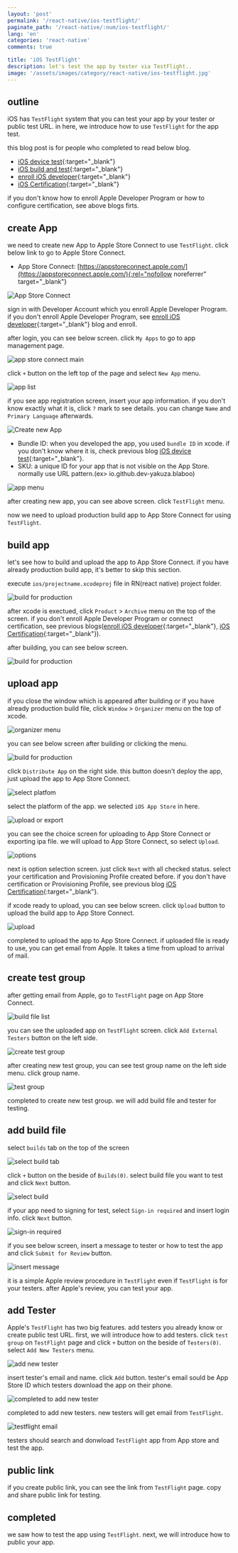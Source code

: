 ```yaml
---
layout: 'post'
permalink: '/react-native/ios-testflight/'
paginate_path: '/react-native/:num/ios-testflight/'
lang: 'en'
categories: 'react-native'
comments: true

title: 'iOS TestFlight'
description: let's test the app by tester via TestFlight..
image: '/assets/images/category/react-native/ios-testflight.jpg'
---
```



## outline
iOS has ```TestFlight``` system that you can test your app by your tester or public test URL. in here, we introduce how to use ```TestFlight``` for the app test.

this blog post is for people who completed to read below blog.
- [iOS device test]({{site.url}}/{{page.categories}}/ios-test-on-device/){:target="_blank"}
- [iOS build and test]({{site.url}}/{{page.categories}}/ios-running-on-device/){:target="_blank"}
- [enroll iOS developer]({{site.url}}/{{page.categories}}/ios-enroll-developer-program/){:target="_blank"}
- [iOS Certification]({{site.url}}/{{page.categories}}/ios-certification/){:target="_blank"}

if you don't know how to enroll Apple Developer Program or how to configure certification, see above blogs firts.

## create App
we need to create new App to Apple Store Connect to use ```TestFlight```. click below link to go to Apple Store Connect.

- App Store Connect: [https://appstoreconnect.apple.com/](https://appstoreconnect.apple.com/){:rel="nofollow noreferrer" target="_blank"}

![App Store Connect](/assets/images/category/react-native/ios-testflight/app-store-connect.png)

sign in with Developer Account which you enroll Apple Developer Program. if you don't enroll Apple Developer Program, see [enroll iOS developer]({{site.url}}/{{page.categories}}/ios-enroll-developer-program/){:target="_blank"} blog and enroll.

after login, you can see below screen. click ```My Apps``` to go to app management page.

![app store connect main](/assets/images/category/react-native/ios-testflight/en-app-store-connect-main.png)

click ```+``` button on the left top of the page and select ```New App``` menu.

![app list](/assets/images/category/react-native/ios-testflight/en-app-list.png)

if you see app registration screen, insert your app information. if you don't know exactly what it is, click ```?``` mark to see details. you can change ```Name``` and ```Primary Language``` afterwards.

![Create new App](/assets/images/category/react-native/ios-testflight/en-new-app.png)

- Bundle ID: when you developed the app, you used ```bundle ID``` in xcode. if you don't know where it is, check previous blog [iOS device test]({{site.url}}/{{page.categories}}/ios-test-on-device/){:target="_blank"}.
- SKU: a unique ID for your app that is not visible on the App Store. normally use URL pattern.(ex> io.github.dev-yakuza.blaboo)

![app menu](/assets/images/category/react-native/ios-testflight/en-app-menu.png)

after creating new app, you can see above screen. click ```TestFlight``` menu.

now we need to upload production build app to App Store Connect for using ```TestFlight```.

## build app
let's see how to build and upload the app to App Store Connect. if you have already production build app, it's better to skip this section.

execute ```ios/projectname.xcodeproj``` file in RN(react native) project folder.

![build for production](/assets/images/category/react-native/ios-testflight/build-for-production.png)

after xcode is exectued, click ```Product``` > ```Archive``` menu on the top of the screen. if you don't enroll Apple Developer Program or connect certification, see previous blogs([enroll iOS developer]({{site.url}}/{{page.categories}}/ios-enroll-developer-program/){:target="_blank"}, [iOS Certification]({{site.url}}/{{page.categories}}/ios-certification/){:target="_blank"}).

after building, you can see below screen.

![build for production](/assets/images/category/react-native/ios-testflight/distribute-app.png)

## upload app
if you close the window which is appeared after building or if you have already production build file, click ```Window``` > ```Organizer``` menu on the top of xcode.

![organizer menu](/assets/images/category/react-native/ios-testflight/organizer-menu.png)

you can see below screen after building or clicking the menu.

![build for production](/assets/images/category/react-native/ios-testflight/distribute-app.png)

click ```Distribute App``` on the right side. this button doesn't deploy the app, just upload the app to App Store Connect.

![select platfom](/assets/images/category/react-native/ios-testflight/select-platform.png)

select the platform of the app. we selected ```iOS App Store``` in here.

![upload or export](/assets/images/category/react-native/ios-testflight/upload-export.png)


you can see the choice screen for uploading to App Store Connect or exporting ipa file. we will upload to App Store Connect, so select ```Upload```.

![options](/assets/images/category/react-native/ios-testflight/options.png)

next is option selection screen. just click ```Next``` with all checked status. select your certification and Provisioning Profile created before. if you don't have certification or Provisioning Profile, see previous blog [iOS Certification]({{site.url}}/{{page.categories}}/ios-certification/){:target="_blank"}.

if xcode ready to upload, you can see below screen. click ```Upload``` button to upload the build app to App Store Connect.

![upload](/assets/images/category/react-native/ios-testflight/upload.png)

completed to upload the app to App Store Connect. if uploaded file is ready to use, you can get email from Apple. It takes a time from upload to arrival of mail.

## create test group
after getting email from Apple, go to ```TestFlight``` page on App Store Connect.

![build file list](/assets/images/category/react-native/ios-testflight/en-testflight-build-file-list.png)

you can see the uploaded app on ```TestFlight``` screen. click ```Add External Testers``` button on the left side.

![create test group](/assets/images/category/react-native/ios-testflight/en-create-test-group.png)

after creating new test group, you can see test group name on the left side menu. click group name.

![test group](/assets/images/category/react-native/ios-testflight/en-test-group.png)

completed to create new test group. we will add build file and tester for testing.

## add build file
select ```builds``` tab on the top of the screen

![select build tab](/assets/images/category/react-native/ios-testflight/en-build-tab.png)

click ```+``` button on the beside of ```Builds(0)```. select build file you want to test and click ```Next``` button.

![select build](/assets/images/category/react-native/ios-testflight/en-select-build.png)

if your app need to signing for test, select ```Sign-in required``` and insert login info. click ```Next``` button.

![sign-in required](/assets/images/category/react-native/ios-testflight/en-need-login.png)

if you see below screen, insert a message to tester or how to test the app and click ```Submit for Review``` button.

![insert message](/assets/images/category/react-native/ios-testflight/en-test-message.png)

it is a simple Apple review procedure in ```TestFlight``` even if ```TestFlight``` is for your testers. after Apple's review, you can test your app.

## add Tester
Apple's ```TestFlight``` has two big features. add testers you already know or create public test URL. first, we will introduce how to add testers. click ```test group``` on ```TestFlight``` page and click ```+``` button on the beside of ```Testers(0)```. select ```Add New Testers``` menu.

![add new tester](/assets/images/category/react-native/ios-testflight/en-add-new-tester.png)

insert tester's email and name. click ```Add``` button. tester's email sould be App Store ID which testers download the app on their phone.

![completed to add new tester](/assets/images/category/react-native/ios-testflight/en-added-new-tester.png)

completed to add new testers. new testers will get email from ```TestFlight```.

![testflight email](/assets/images/category/react-native/ios-testflight/testflight-email.png)

testers should search and donwload ```TestFlight``` app from App store and test the app.

## public link
if you create public link, you can see the link from ```TestFlight``` page. copy and share public link for testing.

## completed
we saw how to test the app using ```TestFlight```. next, we will introduce how to public your app.